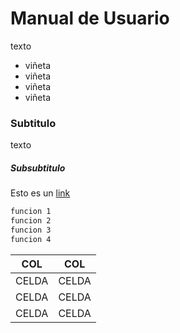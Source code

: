 # Manual de Usuario
texto
  - viñeta
  - viñeta
  - viñeta
  - viñeta


### Subtitulo

texto

##### Subsubtitulo

Esto es un [link](https://nodejs.org/)

```sh
funcion 1
funcion 2
funcion 3
funcion 4
```


| COL | COL|
| ------ | ------ |
| CELDA | CELDA |
| CELDA | CELDA |
| CELDA | CELDA |

